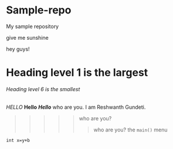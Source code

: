 # Sample-repo
My sample repository

give me sunshine

hey guys!
# Heading level 1 is the largest
###### Heading level 6 is the smallest
*HELLO*
**Hello**
***Hello***
who are you. I am Reshwanth Gundeti.
>>>>> who are you?
>>>>>> who are you?
the ``main()`` menu
```
int x=y+b

```


